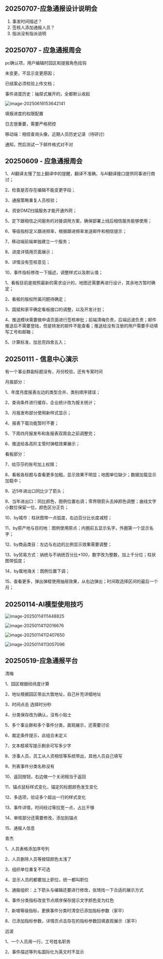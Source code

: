 ## 20250707-应急通报设计说明会

1. 事发时间描述？
2. 签核人添加通报人员？
3. 指派没有指派说明

## 20250707 - 应急通报周会

pc确认项，用户编辑时园区和提报角色挂钩



未变更，不显示变更原因；

已结案必须校验上传文档；

事件进度历史：抽屉式展开的，全都默认收起

![image-20250616153642141](C:\Users\X2008399\AppData\Roaming\Typora\typora-user-images\image-20250616153642141.png)

填报进度的权限配置

日志很重要，需要严格把控

移动端：相信查询头像，近期人员历史记录（待研讨）

通知，然后测试一下邮件格式对不对



## 20250609 - 应急通报周会

1、AI翻译太慢了加上翻译中的提醒，翻译不准确，与AI翻译接口提供同事进行商讨；

2、检查是否存在编辑不能变更字段；

3、通报策略重复人员校验；

4、资安DMZ扫描服务才能开通外网；

5、定下跟相信之间服务的对接调用方案，确保部署上线后相信服务能够使用；

6、等级指标定义跟进频率，根据跟进频率发送邮件和相信提示；

7、移动端前端单独建立一个服务；

8、进度详情用页面展示；

9、详情没有签核意见；

10、事件指标修改一下描述，调整样式以及默认值；



1、看板目前是按照最新的需求设计的，地图还需要再进行设计，其余地方暂时确定；

2、看板的版权所属问题待确定；

3、国斌和家平确定看板接口的调整，以及开发计划；

4、推送模块需要做申请页面进行签核审批；前端清梅负责，后端远波负责；邮件推送后不需要登陆，但是转发的邮件不能查看；推送给没有注册的用户需要手动填写工号和邮箱；

5、计算标准，加总完四舍五入；



## 20250111 - 信息中心演示

有一个事业群副标题没有，月份校验，还有专案时间

月报部分：

1、年度月度报表左边的类型合并、类别顺序错误；

2、查询条件进行缓存，企业统计改为报关统计；

3、月报发布部分使用新样式显示；

4、报表下载功能暂时不要；

5、下周四月报发布和各报表双周会之前调整完；

6、推送给各高阶主管时弹框效果展示；

看板部分：

7、给莎莎的账号加上权限；

8、看板各标题与查看更多加粗，显示效果不明显；地图单位缺少；数据加载显示加载中；

9、近5年进出口同比少了箭头；

9、当年进出口：同比颜色，图例位置右调；零界限箭头去掉颜色调整；曲线文字小数位保留一位，颜色区分正负；

10、by城市：柱状图带一点弧度，右边百分比长度减短；

11、by原产地与目的地：图例使用原点；内圈前五显示名字，外圈第一个显示名字；

12、by商品类目：左边与右边的比例显示效果需要调整；

13、by贸易方式：纳统与不纳统百分比*100，数字改为整数，加上千分位；柱状图带弧度；

14、by属地海关：图例位置下调；

15、查看更多，弹出弹框使用抽屉效果，从右边弹出；时间取选择区间的最后一个月；



## 20250114-AI模型使用技巧

![image-20250114111448825](C:\Users\x2008399\AppData\Roaming\Typora\typora-user-images\image-20250114111448825.png)

![image-20250114112016676](C:\Users\x2008399\AppData\Roaming\Typora\typora-user-images\image-20250114112016676.png)

![image-20250114112407650](C:\Users\x2008399\AppData\Roaming\Typora\typora-user-images\image-20250114112407650.png)

![image-20250114113057096](C:\Users\x2008399\AppData\Roaming\Typora\typora-user-images\image-20250114113057096.png)

## 20250519-应急通报平台

清梅

1、园区根据经纬度计算

2、地址根据园区带出大致地址，自己补充详细地址

3、时间点击 选择时分秒

4、分类保存改为确认，没有小贴士

5、多个事业群和多个事件分类，直观展示，还需要讨论

6、裁定条件提示，此组合未定义

7、文本框填写提示剩余可写多少字

8、涉事人员，员工从人资相信等系统带出，其他人员自己填写

9、列表事件分类名称没有

10、返回按钮，右边做一个关闭相当于返回

11、锚点鼠标样式变化，锚定的标题颜色发生变化

12、多选项，验证多个超出一行的样式变化

13、事件详情，时间经过等拉宽一点，占比不够

14、审核部分还需要修改，添加到锚点

15、通报人信息



青杰

1、人员表格添加序号列

2、人员删除人员等按钮颜色太浅了

3、组织单位重复不可选

4、显示人员的都要加上职位，统一都叫职位

5、通报组织：上下箭头与编辑还要进行修改，张琦找一下合适的展示方式

6、事件分类指标改变节点顺序保存提示文字颜色变为红色

7、新增等级指标，更换事件分类时清空已添加指标参数（家平）

8、已添加指标参数，详情页点击存在的指标参数回填直观展示（家平）



远波

1、一个人员用一行，工号姓名职务

2、事件描述等列名国际化为英文时不显示

